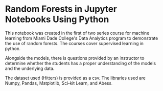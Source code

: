 # Random Forests in Jupyter Notebooks Using Python
This notebook was created in the first of two series course for machine learning from Miami Dade College's Data Analytics program to demonstrate the use of random forests. The courses cover supervised learning in python.

Alongside the models, there is questions provided by an instructor to determine whether the students has a proper understanding of the models and the underlying data.

The dataset used (Hitters) is provided as a csv. The libraries used are Numpy, Pandas, Matplotlib, Sci-kit Learn, and Abess.
